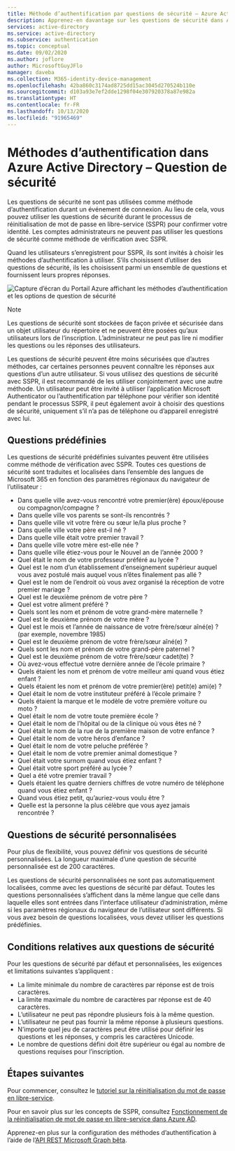 ```yaml
---
title: Méthode d’authentification par questions de sécurité – Azure Active Directory
description: Apprenez-en davantage sur les questions de sécurité dans Azure Active Directory pour contribuer à l’amélioration et à la sécurisation des événements de connexion
services: active-directory
ms.service: active-directory
ms.subservice: authentication
ms.topic: conceptual
ms.date: 09/02/2020
ms.author: joflore
author: MicrosoftGuyJFlo
manager: daveba
ms.collection: M365-identity-device-management
ms.openlocfilehash: 42ba860c3174ad8725dd15ac3045d270524b110e
ms.sourcegitcommit: d103a93e7ef2dde1298f04e307920378a87e982a
ms.translationtype: HT
ms.contentlocale: fr-FR
ms.lasthandoff: 10/13/2020
ms.locfileid: "91965469"
---
```

# <a name="authentication-methods-in-azure-active-directory---security-questions"></a>Méthodes d’authentification dans Azure Active Directory – Question de sécurité

Les questions de sécurité ne sont pas utilisées comme méthode d’authentification durant un événement de connexion. Au lieu de cela, vous pouvez utiliser les questions de sécurité durant le processus de réinitialisation de mot de passe en libre-service (SSPR) pour confirmer votre identité. Les comptes administrateurs ne peuvent pas utiliser les questions de sécurité comme méthode de vérification avec SSPR.

Quand les utilisateurs s’enregistrent pour SSPR, ils sont invités à choisir les méthodes d’authentification à utiliser. S’ils choisissent d’utiliser des questions de sécurité, ils les choisissent parmi un ensemble de questions et fournissent leurs propres réponses.

![Capture d’écran du Portail Azure affichant les méthodes d’authentification et les options de question de sécurité](media/concept-authentication-methods/security-questions-authentication-method.png)

> [!NOTE]
> Les questions de sécurité sont stockées de façon privée et sécurisée dans un objet utilisateur du répertoire et ne peuvent être posées qu’aux utilisateurs lors de l’inscription. L’administrateur ne peut pas lire ni modifier les questions ou les réponses des utilisateurs.

Les questions de sécurité peuvent être moins sécurisées que d’autres méthodes, car certaines personnes peuvent connaître les réponses aux questions d’un autre utilisateur. Si vous utilisez des questions de sécurité avec SSPR, il est recommandé de les utiliser conjointement avec une autre méthode. Un utilisateur peut être invité à utiliser l’application Microsoft Authenticator ou l’authentification par téléphone pour vérifier son identité pendant le processus SSPR, il peut également avoir à choisir des questions de sécurité, uniquement s’il n’a pas de téléphone ou d’appareil enregistré avec lui.

## <a name="predefined-questions"></a>Questions prédéfinies

Les questions de sécurité prédéfinies suivantes peuvent être utilisées comme méthode de vérification avec SSPR. Toutes ces questions de sécurité sont traduites et localisées dans l’ensemble des langues de Microsoft 365 en fonction des paramètres régionaux du navigateur de l’utilisateur :

* Dans quelle ville avez-vous rencontré votre premier(ère) époux/épouse ou compagnon/compagne ?
* Dans quelle ville vos parents se sont-ils rencontrés ?
* Dans quelle ville vit votre frère ou sœur le/la plus proche ?
* Dans quelle ville votre père est-il né ?
* Dans quelle ville était votre premier travail ?
* Dans quelle ville votre mère est-elle née ?
* Dans quelle ville étiez-vous pour le Nouvel an de l’année 2000 ?
* Quel était le nom de votre professeur préféré au lycée ?
* Quel est le nom d’un établissement d’enseignement supérieur auquel vous avez postulé mais auquel vous n’êtes finalement pas allé ?
* Quel est le nom de l’endroit où vous avez organisé la réception de votre premier mariage ?
* Quel est le deuxième prénom de votre père ?
* Quel est votre aliment préféré ?
* Quels sont les nom et prénom de votre grand-mère maternelle ?
* Quel est le deuxième prénom de votre mère ?
* Quel est le mois et l’année de naissance de votre frère/sœur aîné(e) ? (par exemple, novembre 1985)
* Quel est le deuxième prénom de votre frère/sœur aîné(e) ?
* Quels sont les nom et prénom de votre grand-père paternel ?
* Quel est le deuxième prénom de votre frère/sœur cadet(te) ?
* Où avez-vous effectué votre dernière année de l’école primaire ?
* Quels étaient les nom et prénom de votre meilleur ami quand vous étiez enfant ?
* Quels étaient les nom et prénom de votre premier(ère) petit(e) ami(e) ?
* Quel était le nom de votre instituteur préféré à l’école primaire ?
* Quels étaient la marque et le modèle de votre première voiture ou moto ?
* Quel était le nom de votre toute première école ?
* Quel était le nom de l’hôpital ou de la clinique où vous êtes né ?
* Quel était le nom de la rue de la première maison de votre enfance ?
* Quel était le nom de votre héros d’enfance ?
* Quel était le nom de votre peluche préférée ?
* Quel était le nom de votre premier animal domestique ?
* Quel était votre surnom quand vous étiez enfant ?
* Quel était votre sport préféré au lycée ?
* Quel a été votre premier travail ?
* Quels étaient les quatre derniers chiffres de votre numéro de téléphone quand vous étiez enfant ?
* Quand vous étiez petit, qu’auriez-vous voulu être ?
* Quelle est la personne la plus célèbre que vous ayez jamais rencontrée ?

## <a name="custom-security-questions"></a>Questions de sécurité personnalisées

Pour plus de flexibilité, vous pouvez définir vos questions de sécurité personnalisées. La longueur maximale d’une question de sécurité personnalisée est de 200 caractères.

Les questions de sécurité personnalisées ne sont pas automatiquement localisées, comme avec les questions de sécurité par défaut. Toutes les questions personnalisées s’affichent dans la même langue que celle dans laquelle elles sont entrées dans l’interface utilisateur d’administration, même si les paramètres régionaux du navigateur de l’utilisateur sont différents. Si vous avez besoin de questions localisées, vous devez utiliser les questions prédéfinies.

## <a name="security-question-requirements"></a>Conditions relatives aux questions de sécurité

Pour les questions de sécurité par défaut et personnalisées, les exigences et limitations suivantes s’appliquent :

* La limite minimale du nombre de caractères par réponse est de trois caractères.
* La limite maximale du nombre de caractères par réponse est de 40 caractères.
* L’utilisateur ne peut pas répondre plusieurs fois à la même question.
* L’utilisateur ne peut pas fournir la même réponse à plusieurs questions.
* N’importe quel jeu de caractères peut être utilisé pour définir les questions et les réponses, y compris les caractères Unicode.
* Le nombre de questions défini doit être supérieur ou égal au nombre de questions requises pour l’inscription.

## <a name="next-steps"></a>Étapes suivantes

Pour commencer, consultez le [tutoriel sur la réinitialisation du mot de passe en libre-service][tutorial-sspr].

Pour en savoir plus sur les concepts de SSPR, consultez [Fonctionnement de la réinitialisation de mot de passe en libre-service dans Azure AD][concept-sspr].

Apprenez-en plus sur la configuration des méthodes d’authentification à l’aide de l’[API REST Microsoft Graph bêta](/graph/api/resources/authenticationmethods-overview?view=graph-rest-beta).

<!-- INTERNAL LINKS -->
[tutorial-sspr]: tutorial-enable-sspr.md
[concept-sspr]: concept-sspr-howitworks.md
